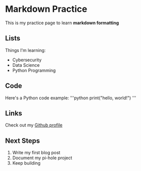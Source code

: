 # Markdown Practice

This is my practice page to learn **markdown formatting**

## Lists

Things I'm learning:
- Cybersecurity 
- Data Science
- Python Programming

## Code
Here's a Python code example:
'''python
print("hello, world!")
'''




## Links
Check out my [Github profile](https://github.com/Xthebuilder)

## Next Steps
1. Write my first blog post
2. Document my pi-hole project
3. Keep building

